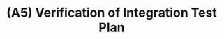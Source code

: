 ---
layout: page
title: (A5) Verification of Integration Test Plan
nav_order: 5
parent: Analysis and Design
grand_parent: Software Development and Maintenance
permalink: /phases/operations/software_development_and_maintenance/analysis_and_design/a5/
---